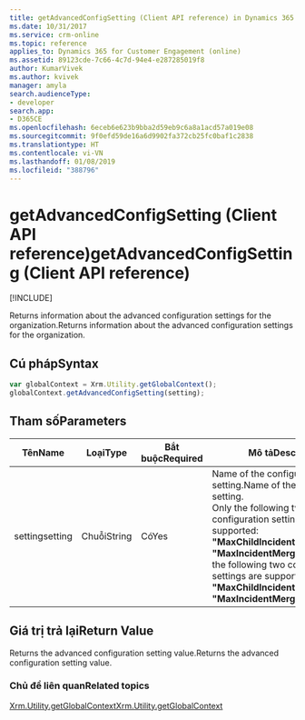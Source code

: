 ```yaml
---
title: getAdvancedConfigSetting (Client API reference) in Dynamics 365 for Customer Engagement| MicrosoftDocs
ms.date: 10/31/2017
ms.service: crm-online
ms.topic: reference
applies_to: Dynamics 365 for Customer Engagement (online)
ms.assetid: 89123cde-7c66-4c7d-94e4-e287285019f8
author: KumarVivek
ms.author: kvivek
manager: amyla
search.audienceType:
- developer
search.app:
- D365CE
ms.openlocfilehash: 6eceb6e623b9bba2d59eb9c6a8a1acd57a019e08
ms.sourcegitcommit: 9f0efd59de16a6d9902fa372cb25fc0baf1c2838
ms.translationtype: HT
ms.contentlocale: vi-VN
ms.lasthandoff: 01/08/2019
ms.locfileid: "388796"
---
```

# <a name="getadvancedconfigsetting-client-api-reference"></a><span data-ttu-id="767a3-102">getAdvancedConfigSetting (Client API reference)</span><span class="sxs-lookup"><span data-stu-id="767a3-102">getAdvancedConfigSetting (Client API reference)</span></span>

[!INCLUDE[](../../../../../includes/cc_applies_to_update_9_0_0.md)]

<span data-ttu-id="767a3-103">Returns information about the advanced configuration settings for the organization.</span><span class="sxs-lookup"><span data-stu-id="767a3-103">Returns information about the advanced configuration settings for the organization.</span></span> 

## <a name="syntax"></a><span data-ttu-id="767a3-104">Cú pháp</span><span class="sxs-lookup"><span data-stu-id="767a3-104">Syntax</span></span>

```JavaScript
var globalContext = Xrm.Utility.getGlobalContext();
globalContext.getAdvancedConfigSetting(setting);
```

## <a name="parameters"></a><span data-ttu-id="767a3-105">Tham số</span><span class="sxs-lookup"><span data-stu-id="767a3-105">Parameters</span></span>

|<span data-ttu-id="767a3-106">Tên</span><span class="sxs-lookup"><span data-stu-id="767a3-106">Name</span></span> |<span data-ttu-id="767a3-107">Loại</span><span class="sxs-lookup"><span data-stu-id="767a3-107">Type</span></span> |<span data-ttu-id="767a3-108">Bắt buộc</span><span class="sxs-lookup"><span data-stu-id="767a3-108">Required</span></span> |<span data-ttu-id="767a3-109">Mô tả</span><span class="sxs-lookup"><span data-stu-id="767a3-109">Description</span></span> |
|---|---|---|---|
|<span data-ttu-id="767a3-110">setting</span><span class="sxs-lookup"><span data-stu-id="767a3-110">setting</span></span> |<span data-ttu-id="767a3-111">Chuỗi</span><span class="sxs-lookup"><span data-stu-id="767a3-111">String</span></span> |<span data-ttu-id="767a3-112">Có</span><span class="sxs-lookup"><span data-stu-id="767a3-112">Yes</span></span> |<span data-ttu-id="767a3-113">Name of the configuration setting.</span><span class="sxs-lookup"><span data-stu-id="767a3-113">Name of the configuration setting.</span></span> <br/><span data-ttu-id="767a3-114">Only the following two configuration settings are supported: **"MaxChildIncidentNumber"** and **"MaxIncidentMergeNumber"**</span><span class="sxs-lookup"><span data-stu-id="767a3-114">Only the following two configuration settings are supported: **"MaxChildIncidentNumber"** and **"MaxIncidentMergeNumber"**</span></span> |

## <a name="return-value"></a><span data-ttu-id="767a3-115">Giá trị trả lại</span><span class="sxs-lookup"><span data-stu-id="767a3-115">Return Value</span></span>

<span data-ttu-id="767a3-116">Returns the advanced configuration setting value.</span><span class="sxs-lookup"><span data-stu-id="767a3-116">Returns the advanced configuration setting value.</span></span>

### <a name="related-topics"></a><span data-ttu-id="767a3-117">Chủ đề liên quan</span><span class="sxs-lookup"><span data-stu-id="767a3-117">Related topics</span></span>

[<span data-ttu-id="767a3-118">Xrm.Utility.getGlobalContext</span><span class="sxs-lookup"><span data-stu-id="767a3-118">Xrm.Utility.getGlobalContext</span></span>](../getGlobalContext.md)



